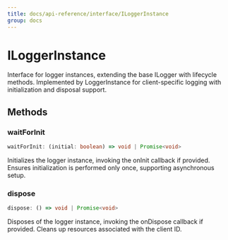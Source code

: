 ```yaml
---
title: docs/api-reference/interface/ILoggerInstance
group: docs
---
```


# ILoggerInstance

Interface for logger instances, extending the base ILogger with lifecycle methods.
Implemented by LoggerInstance for client-specific logging with initialization and disposal support.

## Methods

### waitForInit

```ts
waitForInit: (initial: boolean) => void | Promise<void>
```

Initializes the logger instance, invoking the onInit callback if provided.
Ensures initialization is performed only once, supporting asynchronous setup.

### dispose

```ts
dispose: () => void | Promise<void>
```

Disposes of the logger instance, invoking the onDispose callback if provided.
Cleans up resources associated with the client ID.
